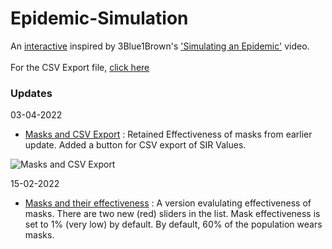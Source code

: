 # Epidemic-Simulation
An [interactive](https://prajwalsouza.github.io/Experiments/Epidemic-Simulation.html) inspired by 3Blue1Brown's ['Simulating an Epidemic'](https://www.youtube.com/watch?v=gxAaO2rsdIs) video.
<br/><br/>
For the CSV Export file, [click here](https://epidemic-simulation.vercel.app/Epidemic%20-%20CSV%20Export.html)
 
### Updates 
03-04-2022
- [Masks and CSV Export](https://prajwalsouza.github.io/Experiments/Epidemic-Simulations/Epidemic-Simulation-Masks-and-CSV-Export.html)
: Retained Effectiveness of masks from earlier update. Added a button for CSV export of SIR Values. 

![Masks and CSV Export](https://user-images.githubusercontent.com/25048805/161405553-4ba8a73f-d6e9-49f8-b7e5-a93351da2d2e.png)


15-02-2022
- [Masks and their effectiveness](https://rawcdn.githack.com/prajwalsouza/Epidemic-Simulation/bb467b85aa39c6139135d8a6a1974d2c42f47767/Epidemic-Simulation-With-Masks.html)
: A version evalulating effectiveness of masks. There are two new (red) sliders in the list. 
Mask effectiveness is set to 1% (very low) by default.
By default, 60% of the population wears masks.



